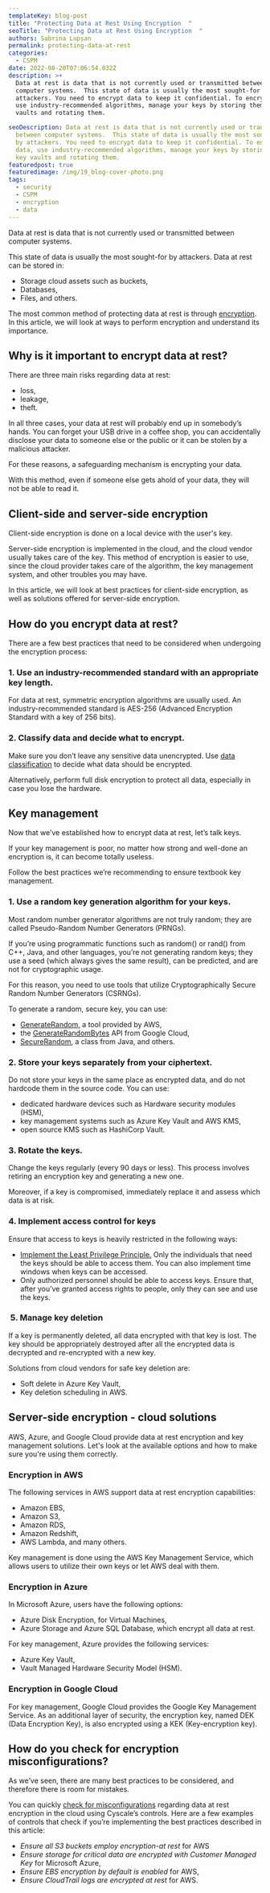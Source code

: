 ```yaml
---
templateKey: blog-post
title: "Protecting Data at Rest Using Encryption  "
seoTitle: "Protecting Data at Rest Using Encryption  "
authors: Sabrina Lupșan
permalink: protecting-data-at-rest
categories:
  - CSPM
date: 2022-08-20T07:06:54.032Z
description: >+
  Data at rest is data that is not currently used or transmitted between
  computer systems.  This state of data is usually the most sought-for by
  attackers. You need to encrypt data to keep it confidential. To encrypt data,
  use industry-recommended algorithms, manage your keys by storing them in key
  vaults and rotating them.

seoDescription: Data at rest is data that is not currently used or transmitted
  between computer systems.  This state of data is usually the most sought-for
  by attackers. You need to encrypt data to keep it confidential. To encrypt
  data, use industry-recommended algorithms, manage your keys by storing them in
  key vaults and rotating them.
featuredpost: true
featuredimage: /img/19_blog-cover-photo.png
tags:
  - security
  - CSPM
  - encryption
  - data
---
```

<!--StartFragment-->

Data at rest is data that is not currently used or transmitted between computer systems.  

This state of data is usually the most sought-for by attackers. Data at rest can be stored in: 

* Storage cloud assets such as buckets, 
* Databases, 
* Files, and others. 

The most common method of protecting data at rest is through [encryption](https://cyscale.com/blog/types-of-encryption/). In this article, we will look at ways to perform encryption and understand its importance. 

## Why is it important to encrypt data at rest? 

There are three main risks regarding data at rest: 

* loss,  
* leakage,  
* theft. 

In all three cases, your data at rest will probably end up in somebody’s hands. You can forget your USB drive in a coffee shop, you can accidentally disclose your data to someone else or the public or it can be stolen by a malicious attacker. 

For these reasons, a safeguarding mechanism is encrypting your data. 

With this method, even if someone else gets ahold of your data, they will not be able to read it. 

## Client-side and server-side encryption 

Client-side encryption is done on a local device with the user's key. 

Server-side encryption is implemented in the cloud, and the cloud vendor usually takes care of the key. This method of encryption is easier to use, since the cloud provider takes care of the algorithm, the key management system, and other troubles you may have. 

In this article, we will look at best practices for client-side encryption, as well as solutions offered for server-side encryption.  

## How do you encrypt data at rest? 

There are a few best practices that need to be considered when undergoing the encryption process: 

### 1. Use an industry-recommended standard with an appropriate key length. 

For data at rest, symmetric encryption algorithms are usually used. An industry-recommended standard is AES-256 (Advanced Encryption Standard with a key of 256 bits). 

### 2. Classify data and decide what to encrypt. 

Make sure you don’t leave any sensitive data unencrypted. Use [data classification](https://cyscale.com/blog/data-classification/) to decide what data should be encrypted.  

Alternatively, perform full disk encryption to protect all data, especially in case you lose the hardware. 

## Key management 

Now that we’ve established how to encrypt data at rest, let’s talk keys.  

If your key management is poor, no matter how strong and well-done an encryption is, it can become totally useless. 

Follow the best practices we’re recommending to ensure textbook key management.  

### 1. Use a random key generation algorithm for your keys.  

Most random number generator algorithms are not truly random; they are called Pseudo-Random Number Generators (PRNGs).  

If you’re using programmatic functions such as random() or rand() from C++, Java, and other languages, you’re not generating random keys; they use a seed (which always gives the same result), can be predicted, and are not for cryptographic usage. 

For this reason, you need to use tools that utilize Cryptographically Secure Random Number Generators (CSRNGs). 

To generate a random, secure key, you can use: 

* [GenerateRandom](https://docs.aws.amazon.com/kms/latest/APIReference/API_GenerateRandom.html), a tool provided by AWS, 
* the [GenerateRandomBytes](https://cloud.google.com/kms/docs/generate-random) API from Google Cloud, 
* [SecureRandom](https://docs.oracle.com/javase/8/docs/api/java/security/SecureRandom.html), a class from Java, and others. 

### 2. Store your keys separately from your ciphertext. 

Do not store your keys in the same place as encrypted data, and do not hardcode them in the source code. You can use: 

* dedicated hardware devices such as Hardware security modules (HSM), 
* key management systems such as Azure Key Vault and AWS KMS, 
* open source KMS such as HashiCorp Vault. 

### 3. Rotate the keys. 

Change the keys regularly (every 90 days or less). This process involves retiring an encryption key and generating a new one. 

Moreover, if a key is compromised, immediately replace it and assess which data is at risk. 

### 4. Implement access control for keys 

Ensure that access to keys is heavily restricted in the following ways: 

* [Implement the Least Privilege Principle.](https://cyscale.com/blog/check-for-least-privilege/) Only the individuals that need the keys should be able to access them. You can also implement time windows when keys can be accessed. 
* Only authorized personnel should be able to access keys. Ensure that, after you’ve granted access rights to people, only they can see and use the keys. 

###  5. Manage key deletion 

If a key is permanently deleted, all data encrypted with that key is lost. The key should be appropriately destroyed after all the encrypted data is decrypted and re-encrypted with a new key. 

Solutions from cloud vendors for safe key deletion are: 

* Soft delete in Azure Key Vault, 
* Key deletion scheduling in AWS. 

## Server-side encryption - cloud solutions 

AWS, Azure, and Google Cloud provide data at rest encryption and key management solutions. Let's look at the available options and how to make sure you're using them correctly. 

### Encryption in AWS 

The following services in AWS support data at rest encryption capabilities: 

* Amazon EBS, 
* Amazon S3,  
* Amazon RDS,  
* Amazon Redshift, 
* AWS Lambda, and many others. 

Key management is done using the AWS Key Management Service, which allows users to utilize their own keys or let AWS deal with them. 

### Encryption in Azure 

In Microsoft Azure, users have the following options: 

* Azure Disk Encryption, for Virtual Machines, 
* Azure Storage and Azure SQL Database, which encrypt all data at rest. 

For key management, Azure provides the following services: 

* Azure Key Vault, 
* Vault Managed Hardware Security Model (HSM). 

### Encryption in Google Cloud 

For key management, Google Cloud provides the Google Key Management Service. As an additional layer of security, the encryption key, named DEK (Data Encryption Key), is also encrypted using a KEK (Key-encryption key).  

## How do you check for encryption misconfigurations? 

As we’ve seen, there are many best practices to be considered, and therefore there is room for mistakes. 

You can quickly [check for misconfigurations](https://cyscale.com/use-cases/cloud-misconfigurations/) regarding data at rest encryption in the cloud using Cyscale’s controls. Here are a few examples of controls that check if you’re implementing the best practices described in this article: 

* *Ensure all S3 buckets employ encryption-at rest* for AWS 
* *Ensure storage for critical data are encrypted with Customer Managed Key* for Microsoft Azure, 
* *Ensure EBS encryption by default is enabled* for AWS, 
* *Ensure CloudTrail logs are encrypted at rest* for AWS. 

<!--EndFragment-->
